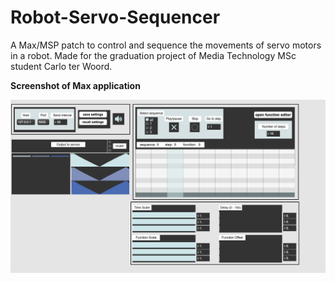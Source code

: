 # Robot-Servo-Sequencer

A Max/MSP patch to control and sequence the movements of servo motors in a robot.
Made for the graduation project of Media Technology MSc student Carlo ter Woord.

**Screenshot of Max application**

![Alt text](/img/Robot-Servo-Sequencer_screenshot_V2.png?raw=true "Screenshot of Max application")

